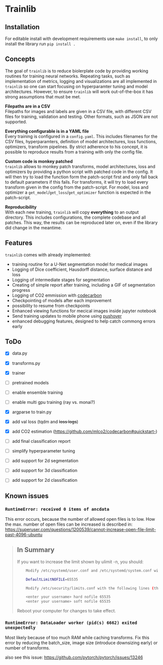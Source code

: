 # Trainlib

## Installation

For editable install with development requirements use `make install`,
to only install the library run `pip install .`

## Concepts
The goal of `trainlib` is to reduce biolerplate code by providing working routines
for training neural networks. Repeating tasks, such as implementation of metrics,
logging and visualizations are all implemented in `trainlib` so one can start focusing
on hyperparamter tuning and model architectures. However, to ensure `trainlib` will
work out-of-the-box it has strong assumptions that must be met.

**Filepaths are in a CSV**  
Filepaths for images and labels are given in a CSV file, with different CSV files
for training, validation and testing. Other formats, such as JSON are not supported.  

**Everything configurable is in a YAML file**  
Every training is configured in a `config.yaml`.
This includes filenames for the CSV files, hyperparamters, definition of model architectures,
loss functions, optimizers, transform pipelines. By strict adherence to his concept, it is
possible to reproduce results from a training with only the config file.

**Custom code is monkey patched**  
`trainlib` allows to monkey patch transforms, model architectures, loss and optimizers by
providing a python script with patched code in the config. It will then try to load
the function form the patch-script first and only fall back to default parameters
if this fails. For transforms, it will try to load every transform given in the config
from the patch-script. For model, loss and optimizer a `get_model`/`get_loss`/`get_optimizer`
function is expected in the patch-script.

**Reproducibility**  
With each new training, `trainlib` will copy **everything** to an output directory.
This includes configurations, the complete codebase and all patches.
This way, the results can be reproduced later on, even if the library did change in the meantime.

## Features
`trainlib` comes with already implemented:
- training routine for a U-Net segmentation model for medical images
- Logging of Dice coefficient, Hausdorff distance, surface distance and loss
- Logging of intermediate stages for segmentation
- Creating of simple report after training, including a GIF of segmentation progress
- Logging of CO2 emmission with [codecarbon](https://github.com/mlco2/codecarbon)
- Checkpointing of models after each improvement
- possibility to resume from checkpoints
- Enhanced viewing functions for mecical images inside jupyter notebook
- Send training updates to mobile phone using [pushover](https://pushover.net/)
- enhanced debugging features, designed to help catch commong errors early


## ToDo

 - [x] data.py  
 - [x] transforms.py  
 - [x] trainer   
 - [ ] pretrained models  
 - [ ] enable ensemble training  
 - [ ] enable multi gpu training (ray vs. monai?)  
 - [x] argparse to train.py
 - [x] add val loss (tqdm and ~~loss logs~~)
 - [x] add CO2 estimation (https://github.com/mlco2/codecarbon#quickstart-)
 - [ ] add final classification report
 - [ ] simplify hyperparameter tuning
 - [ ] add support for 2d segmentation
 - [ ] add support for 3d classification
 - [ ] add support for 2d classification



## Known issues

### `RuntimeError: received 0 items of ancdata`
This error occurs, because the number of allowed open files is to low.
How the max. number of open files can be increased is described in: https://superuser.com/questions/1200539/cannot-increase-open-file-limit-past-4096-ubuntu

> ## In Summary
> If you want to increase the limit shown by ulimit -n, you should:
>     
> ```bash
>     Modify /etc/systemd/user.conf and /etc/systemd/system.conf with the following line (this takes care of graphical login):
>
>     DefaultLimitNOFILE=65535
>
>     Modify /etc/security/limits.conf with the following lines (this takes care of non-GUI login):
>
>     <enter your username> hard nofile 65535
>     <enter your username> soft nofile 65535
> ```
>  
>  
>    Reboot your computer for changes to take effect.

### `RuntimeError: DataLoader worker (pid(s) 6662) exited unexpectedly`
Most likely because of too much RAM while caching transforms.
Fix this error by reducing the batch_size, image size (introduce downsizing early) or number of transforms.

also see this issue:  https://github.com/pytorch/pytorch/issues/13246
